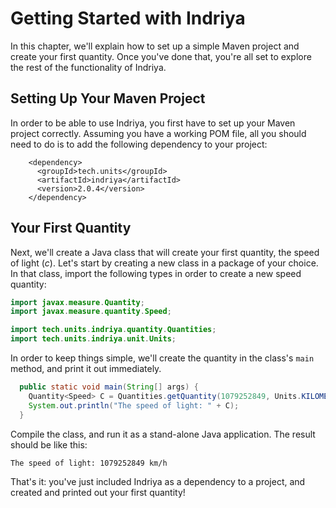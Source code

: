 # Getting Started with Indriya

In this chapter, we'll explain how to set up a simple Maven project and create your first quantity. Once you've done that, you're all set to explore the rest of the functionality of Indriya.

## Setting Up Your Maven Project

In order to be able to use Indriya, you first have to set up your Maven project correctly. Assuming you have a working POM file, all you should need to do is to add the following dependency to your project:

```markup
    <dependency>
      <groupId>tech.units</groupId>
      <artifactId>indriya</artifactId>
      <version>2.0.4</version>
    </dependency>
```

## Your First Quantity

Next, we'll create a Java class that will create your first quantity, the speed of light \(_c_\). Let's start by creating a new class in a package of your choice. In that class, import the following types in order to create a new speed quantity:

```java
import javax.measure.Quantity;
import javax.measure.quantity.Speed;

import tech.units.indriya.quantity.Quantities;
import tech.units.indriya.unit.Units;
```

In order to keep things simple, we'll create the quantity in the class's `main` method, and print it out immediately.

```java
  public static void main(String[] args) {
    Quantity<Speed> C = Quantities.getQuantity(1079252849, Units.KILOMETRE_PER_HOUR);
    System.out.println("The speed of light: " + C);
  }
```

Compile the class, and run it as a stand-alone Java application. The result should be like this:

```text
The speed of light: 1079252849 km/h
```

That's it: you've just included Indriya as a dependency to a project, and created and printed out your first quantity!

